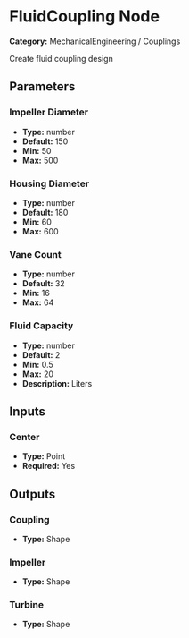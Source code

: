 
# FluidCoupling Node

**Category:** MechanicalEngineering / Couplings

Create fluid coupling design

## Parameters


### Impeller Diameter
- **Type:** number
- **Default:** 150
- **Min:** 50
- **Max:** 500



### Housing Diameter
- **Type:** number
- **Default:** 180
- **Min:** 60
- **Max:** 600



### Vane Count
- **Type:** number
- **Default:** 32
- **Min:** 16
- **Max:** 64



### Fluid Capacity
- **Type:** number
- **Default:** 2
- **Min:** 0.5
- **Max:** 20
- **Description:** Liters


## Inputs


### Center
- **Type:** Point
- **Required:** Yes



## Outputs


### Coupling
- **Type:** Shape



### Impeller
- **Type:** Shape



### Turbine
- **Type:** Shape




